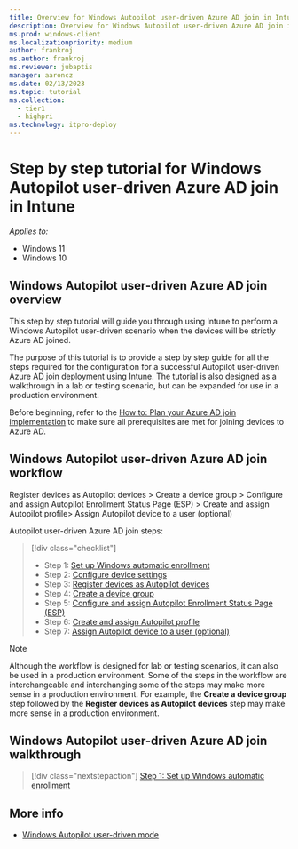 ```yaml
---
title: Overview for Windows Autopilot user-driven Azure AD join in Intune
description: Overview for Windows Autopilot user-driven Azure AD join in Intune.
ms.prod: windows-client
ms.localizationpriority: medium
author: frankroj
ms.author: frankroj
ms.reviewer: jubaptis
manager: aaroncz
ms.date: 02/13/2023
ms.topic: tutorial
ms.collection: 
  - tier1
  - highpri
ms.technology: itpro-deploy
---
```


# Step by step tutorial for Windows Autopilot user-driven Azure AD join in Intune

*Applies to:*

- Windows 11
- Windows 10

## Windows Autopilot user-driven Azure AD join overview

This step by step tutorial will guide you through using Intune to perform a Windows Autopilot user-driven scenario when the devices will be strictly Azure AD joined.

The purpose of this tutorial is to provide a step by step guide for all the steps required for the configuration for a successful Autopilot user-driven Azure AD join deployment using Intune. The tutorial is also designed as a walkthrough in a lab or testing scenario, but can be expanded for use in a production environment.

Before beginning, refer to the [How to: Plan your Azure AD join implementation](/azure/active-directory/devices/azureadjoin-plan) to make sure all prerequisites are met for joining devices to Azure AD.

## Windows Autopilot user-driven Azure AD join workflow

Register devices as Autopilot devices > Create a device group > Configure and assign Autopilot Enrollment Status Page (ESP) > Create and assign Autopilot profile> Assign Autopilot device to a user (optional)

Autopilot user-driven Azure AD join steps:
> [!div class="checklist"]
> - Step 1: [Set up Windows automatic enrollment](azure-ad-join-automatic-enrollment.md)
> - Step 2: [Configure device settings](azure-ad-join-device-settings.md)
> - Step 3: [Register devices as Autopilot devices](azure-ad-join-register-device.md)
> - Step 4: [Create a device group](azure-ad-join-device-group.md)
> - Step 5: [Configure and assign Autopilot Enrollment Status Page (ESP)](azure-ad-join-esp.md)
> - Step 6: [Create and assign Autopilot profile](azure-ad-join-autopilot-profile.md)
> - Step 7: [Assign Autopilot device to a user (optional)](azure-ad-join-assign-device-to-user.md)

> [!NOTE]
>
> Although the workflow is designed for lab or testing scenarios, it can also be used in a production environment. Some of the steps in the workflow are interchangeable and interchanging some of the steps may make more sense in a production environment. For example, the **Create a device group** step followed by the **Register devices as Autopilot devices** step may make more sense in a production environment.

## Windows Autopilot user-driven Azure AD join walkthrough

> [!div class="nextstepaction"]
> [Step 1: Set up Windows automatic enrollment](azure-ad-join-automatic-enrollment.md)

## More info

- [Windows Autopilot user-driven mode](/mem/autopilot/user-driven)
